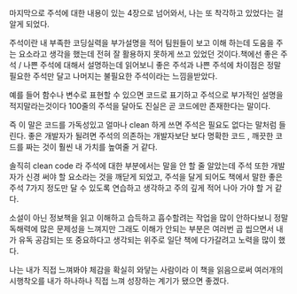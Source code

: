 마지막으로 주석에 대한 내용이 있는 4장으로 넘어와서, 나는 또 착각하고 있었다는 걸 알게 되었다.

 주석이란 내 부족한 코딩실력을 부가설명을 적어 팀원들이 보고 이해 하는데 도움을 주는 요소라고 생각을 했는데 전혀 잘 활용하지 못하게 쓰고 있었던 것이다.책에선 좋은 주석 / 나쁜 주석에 대해서 설명하는데 읽어보니 좋은 주석과 나쁜 주석에 차이점은 정말 필요한 주석만 달고 나머지는 불필요한 주석이라는 느낌을받았다.

예를 들어 함수나 변수로 표현할 수 있으면 코드로 표기하고 주석으로 부가적인 설명을 적지말라는것이다 100줄의 주석을 달아도 진실은 곧 코드에만 존재한다는 말이다. 

즉 이 말은 코드를 가독성있고 얼마나 clean 하게 쓰면 주석은 필요도 없다는 말처럼 들린다. 
좋은 개발자가 될려면 주석의 의존하는 개발자보단 보다 명확한 코드 , 깨끗한 코드를 짜는 것이 훨씬 내 가치를 높여줄 거 같다. 

솔직히 clean code 라 주석에 대한 부분에서는 말을 안 할 줄 알았는데 주석 또한 개발자가 신경 써야 할 요소라는 것을 깨닫게 되었고, 주석을 달게 되어도 책에서 말한 좋은 주석 7가지 정도만 달 수 있도록 연습하고 생각하고 주의 깊게 적어 나아 가야 할 거 같다.

소설이 아닌 정보책을 읽고 이해하고 습득하고 흡수할려는 작업을 많이 안하다보니 정말 독해력에 많은 문제성을 느껴지만 그래도 이해가 안되는 부분은 여러번 곱 씹으면서 내가 유독 공감되는 또 중요하다고 생각되는 위주로 일단 책에 다가갈려고 노력을 많이 했다.

나는 내가 직접 느껴봐야 체감을 확실히 와닿는 사람이라 이 책을 읽음으로써 여러개의 시행착오를 내가 하나하나 직접 느껴 성장하는 계기가 됐으면 좋겠다.
